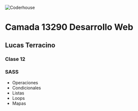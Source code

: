 
![Coderhouse](https://res.cloudinary.com/hdsqazxtw/image/upload/f_auto/v1557348830/coderhouse_avkeo7.svg)
# Camada 13290 Desarrollo Web
## Lucas Terracino

### Clase 12
### SASS
- Operaciones
- Condicionales
- Listas
- Loops
- Mapas
